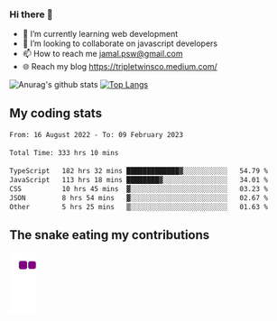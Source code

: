 ### Hi there 👋

<!--
**padepokanpenguin/padepokanpenguin** is a ✨ _special_ ✨ repository because its `README.md` (this file) appears on your GitHub profile.
-->

- 🌱 I’m currently learning  web development
- 👯 I’m looking to collaborate on javascript developers
- 📫 How to reach me jamal.psw@gmail.com
- 🌐 Reach my blog https://tripletwinsco.medium.com/

![Anurag's github stats](https://github-readme-stats.vercel.app/api?username=padepokanpenguin&count_private=true&disable_animations=false&show_icons=true&theme=default)
[![Top Langs](https://github-readme-stats.vercel.app/api/top-langs/?username=padepokanpenguin&theme=default&layout=compact)](https://github.com/padepokanpenguin)

## My coding stats

<!--START_SECTION:waka-->

```text
From: 16 August 2022 - To: 09 February 2023

Total Time: 333 hrs 10 mins

TypeScript   182 hrs 32 mins █████████████▓░░░░░░░░░░░   54.79 %
JavaScript   113 hrs 18 mins ████████▓░░░░░░░░░░░░░░░░   34.01 %
CSS          10 hrs 45 mins  ▓░░░░░░░░░░░░░░░░░░░░░░░░   03.23 %
JSON         8 hrs 54 mins   ▓░░░░░░░░░░░░░░░░░░░░░░░░   02.67 %
Other        5 hrs 25 mins   ▒░░░░░░░░░░░░░░░░░░░░░░░░   01.63 %
```

<!--END_SECTION:waka-->


## The snake eating my contributions
![snake gif](https://github.com/padepokanpenguin/padepokanpenguin/blob/output/github-contribution-grid-snake.gif)
